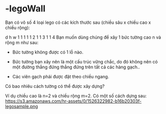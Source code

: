 # -legoWall
Bạn có vô số 4 loại lego có các kích thước sau (chiều sâu x chiều cao x chiều rộng):

d	h	w
1	1	1
1	1	2
1	1	3
1	1	4
Bạn muốn dùng chúng để xây 1 bức tường cao n và rộng m như sau: 
- Bức tường không được có 1 lỗ nào. 
- Bức tường bạn xây nên là một cấu trúc vững chắc, do đó không nên có một đường thẳng đứng thẳng đứng trên tất cả các hàng gạch.. 

- Các viên gạch phải được đặt theo chiều ngang.

Có bao nhiêu cách tường có thể được xây dựng?

Ví dụ chiều cao là n=2 và chiều rộng m=2. Có một số cách dựng sau: https://s3.amazonaws.com/hr-assets/0/1526322982-b16b20303f-legosample.png
